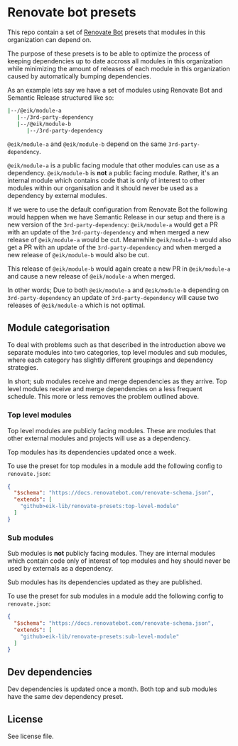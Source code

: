 # Renovate bot presets

This repo contain a set of [Renovate Bot](https://www.whitesourcesoftware.com/free-developer-tools/renovate/) presets that modules in this organization can depend on.

The purpose of these presets is to be able to optimize the process of keeping dependencies up to date accross all modules in this organization while minimizing the amount of releases of each module in this organization caused by automatically bumping dependencies.

As an example lets say we have a set of modules using Renovate Bot and Semantic Release structured like so:

```sh
|--/@eik/module-a
   |--/3rd-party-dependency
   |--/@eik/module-b
      |--/3rd-party-dependency
```

`@eik/module-a` and `@eik/module-b` depend on the same `3rd-party-dependency`.

`@eik/module-a` is a public facing module that other modules can use as a dependency. `@eik/module-b` is __not__ a public facing module. Rather, it's an internal module which contains code that is only of interest to other modules within our organisation and it should never be used as a dependency by external modules.

If we were to use the default configuration from Renovate Bot the following would happen when we have Semantic Release in our setup and there is a new version of the `3rd-party-dependency`: `@eik/module-a` would get a PR with an update of the `3rd-party-dependency` and when merged a new release of `@eik/module-a` would be cut. Meanwhile `@eik/module-b` would also get a PR with an update of the `3rd-party-dependency` and when merged a new release of `@eik/module-b` would also be cut. 

This release of `@eik/module-b` would again create a new PR in `@eik/module-a` and cause a new release of `@eik/module-a` when merged. 

In other words; Due to both `@eik/module-a` and `@eik/module-b` depending on `3rd-party-dependency` an update of `3rd-party-dependency` will cause two releases of `@eik/module-a` which is not optimal.

## Module categorisation

To deal with problems such as that described in the introduction above we separate modules into two categories, top level modules and sub modules, where each category has slightly different groupings and dependency strategies.

In short; sub modules receive and merge dependencies as they arrive. Top level modules receive and merge dependencies on a less frequent schedule. This more or less removes the problem outlined above.

### Top level modules

Top level modules are publicly facing modules. These are modules that other external modules and projects will use as a dependency. 

Top modules has its dependencies updated once a week.

To use the preset for top modules in a module add the following config to `renovate.json`:

```json
{
  "$schema": "https://docs.renovatebot.com/renovate-schema.json",
  "extends": [
    "github>eik-lib/renovate-presets:top-level-module"
  ]
}
```

### Sub modules

Sub modules is __not__ publicly facing modules. They are internal modules which contain code only of interest of top modules and hey should never be used by externals as a dependency.

Sub modules has its dependencies updated as they are published.

To use the preset for sub modules in a module add the following config to `renovate.json`:

```json
{
  "$schema": "https://docs.renovatebot.com/renovate-schema.json",
  "extends": [
    "github>eik-lib/renovate-presets:sub-level-module"
  ]
}
```

## Dev dependencies

Dev dependencies is updated once a month. Both top and sub modules have the same dev dependency preset. 

## License

See license file.
